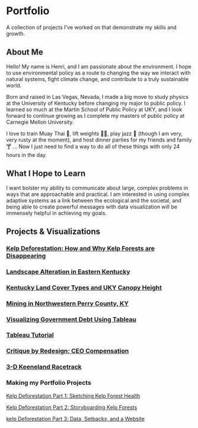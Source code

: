 # Portfolio
A collection of projects I've worked on that demonstrate my skills and growth.

## About Me
Hello! My name is Henri, and I am passionate about the environment. I hope to use environmental policy as a route to changing the way we interact with natural systems, fight climate change, and contribute to a truly sustainable world.

Born and raised in Las Vegas, Nevada, I made a big move to study physics at the University of Kentucky before changing my major to public policy. I learned so much at the Martin School of Public Policy at UKY, and I look forward to continue growing as I complete my masters of public policy at Carnegie Mellon University.

I love to train Muay Thai 🥊, lift weights 🏋️‍♂️, play jazz 🎺 (though I am very, very rusty at the moment), and host dinner parties for my friends and family 🍸 ... Now I just need to find a way to do all of these things with only 24 hours in the day.

## What I Hope to Learn
I want bolster my ability to communicate about large, complex problems in ways that are approachable and practical. I am interested in using complex adaptive systems as a link between the ecological and the societal, and being able to create powerful messages with data visualization will be immensely helpful in achieving my goals.

## Projects & Visualizations
### [Kelp Deforestation: How and Why Kelp Forests are Disappearing](https://carnegiemellon.shorthandstories.com/070951e8-c3d6-49d9-8166-4a097fa5b8f1/index.html)
### [Landscape Alteration in Eastern Kentucky](https://henrin315.github.io/Landscape-Alteration-in-Eastern-Kentucky/)
### [Kentucky Land Cover Types and UKY Canopy Height](https://henrin315.github.io/geo409-field-trip-maps/)
### [Mining in Northwestern Perry County, KY](KY-Perry-Mining.md)
### [Visualizing Government Debt Using Tableau](/GovDebtViz.md)
### [Tableau Tutorial](IntroToTableau.md)
### [Critique by Redesign; CEO Compensation](CeoCompensation.md)
### [3-D Keeneland Racetrack](Keeneland-Race.md)


### Making my Portfolio Projects
[Kelp Deforestation Part 1: Sketching Kelp Forest Health](kelp-proj-HNeblina.md)

[Kelp Deforestation Part 2: Storyboarding Kelp Forests](final-part-2.md)

[kelp Deforestation Part 3: Data, Setbacks, and a Website](final-proj-part-3.md)
